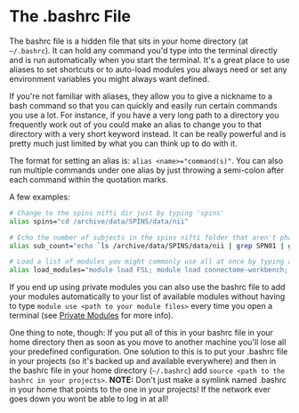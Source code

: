 # The .bashrc File

The bashrc file is a hidden file that sits in your home directory (at `~/.bashrc`). It can hold any command you'd type into the terminal directly and is run automatically when you start the terminal. It's a great place to use aliases to set shortcuts or to auto-load modules you always need or set any environment variables you might always want defined.

If you're not familiar with aliases, they allow you to give a nickname to a bash command so that you can quickly and easily run certain commands you use a lot. For instance, if you have a very long path to a directory you frequently work out of you could make an alias to change you to that directory with a very short keyword instead. It can be really powerful and is pretty much just limited by what you can think up to do with it.

The format for setting an alias is: `alias <name>="command(s)"`. You can also run multiple commands under one alias by just throwing a semi-colon after each command within the quotation marks.

A few examples:

```bash
# Change to the spins nifti dir just by typing 'spins'
alias spins="cd /archive/data/SPINS/data/nii"

# Echo the number of subjects in the spins nifti folder that aren't phantoms just by typing 'sub_count'
alias sub_count="echo `ls /archive/data/SPINS/data/nii | grep SPN01 | grep -v PHA | wc -l`"

# Load a list of modules you might commonly use all at once by typing a keyword (in this case 'load_modules')
alias load_modules="module load FSL; module load connectome-workbench; module load freesurfer; module load ciftify/2.3.3;"
```

If you end up using private modules you can also use the bashrc file to add your modules automatically to your list of available modules without having to type `module use <path to your module files>` every time you open a terminal (see [Private Modules](/resources/Private-Modules) for more info).

One thing to note, though: If you put all of this in your bashrc file in your home directory then as soon as you move to another machine you'll lose all your predefined configuration. One solution to this is to put your .bashrc file in your projects (so it's backed up and available everywhere) and then in the bashrc file in your home directory (`~/.bashrc`) add `source <path to the bashrc in your projects>`. **NOTE:** Don't just make a symlink named .bashrc in your home that points to the one in your projects! If the network ever goes down you wont be able to log in at all!
